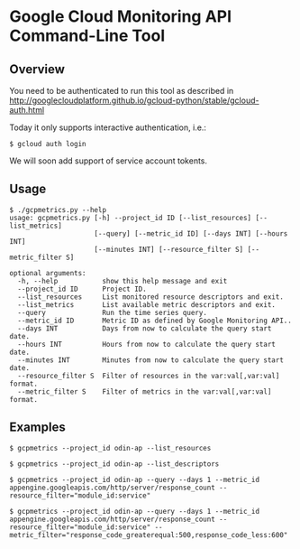 # Google Cloud Monitoring API Command-Line Tool

## Overview

You need to be authenticated to run this tool as described in 
http://googlecloudplatform.github.io/gcloud-python/stable/gcloud-auth.html

Today it only supports interactive authentication, i.e.:

```
$ gcloud auth login
```

We will soon add support of service account tokents.

## Usage

```
$ ./gcpmetrics.py --help
usage: gcpmetrics.py [-h] --project_id ID [--list_resources] [--list_metrics]
                     [--query] [--metric_id ID] [--days INT] [--hours INT]
                     [--minutes INT] [--resource_filter S] [--metric_filter S]

optional arguments:
  -h, --help           show this help message and exit
  --project_id ID      Project ID.
  --list_resources     List monitored resource descriptors and exit.
  --list_metrics       List available metric descriptors and exit.
  --query              Run the time series query.
  --metric_id ID       Metric ID as defined by Google Monitoring API..
  --days INT           Days from now to calculate the query start date.
  --hours INT          Hours from now to calculate the query start date.
  --minutes INT        Minutes from now to calculate the query start date.
  --resource_filter S  Filter of resources in the var:val[,var:val] format.
  --metric_filter S    Filter of metrics in the var:val[,var:val] format.

```

## Examples

```
$ gcpmetrics --project_id odin-ap --list_resources

$ gcpmetrics --project_id odin-ap --list_descriptors

$ gcpmetrics --project_id odin-ap --query --days 1 --metric_id appengine.googleapis.com/http/server/response_count --resource_filter="module_id:service"

$ gcpmetrics --project_id odin-ap --query --days 1 --metric_id appengine.googleapis.com/http/server/response_count --resource_filter="module_id:service" --metric_filter="response_code_greaterequal:500,response_code_less:600"

```
